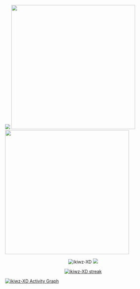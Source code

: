 
<a href = "https://github.com/ikiwz-XD"><img src = "https://cardivo.vercel.app/api?name=CALLYOURNAME&description=THERE%20IS%20BEAUTY%20IN%20EVERYTHING%20EVEN%20IN%20THE%20SILENCE%20AND%20DARKNESS&image=https://wallpaperaccess.com/full/4370278.jpg&backgroundColor=%23ecf0f1&github=ikiwz-XD&pattern=topography&colorPattern=%23eaeaea"/><a>
<img src = "https://github-readme-stats.vercel.app/api?username=ikiwz-XD&show_icons=true&theme=bear](https://github-readme-stats.vercel.app/api?username=ikiwz-XD&show_icons=true&count_private=true&title_color=f7d745&text_color=b2d76c&icon_color=6562af&bg_color=00000000&hide=bg-color&hide_border=true" width = 400><img src = "https://github-readme-stats.vercel.app/api/top-langs/?username=ikiwz-XD&layout=compact&count_private=true&title_color=f7d745&text_color=b2d76c&icon_color=6562af&bg_color=00000000&hide=bg-color&hide_border=true" width = 400>
<br><p align='center'><img src="https://komarev.com/ghpvc/?username=ikiwz-XD&label=Total%20Profile%20Visitor&color=071A2C&style=for-the-badge" alt="ikiwz-XD" />
<a href="https://api.daily.dev/get?r=ikiwz-XD"><img src="https://opencollective.com/vuejs/contributors.svg?width=900" /></a>
<p align='center'><a href="https://api.daily.dev/get?r=TDR-3000">
<p align="center">
    <a href="https://github.com/ikiwz-XD/github-readme-streak-stats">
        <img title="🔥 Get streak stats for your profile at git.io/streak-stats" alt="ikiwz-XD streak" src="https://github-readme-streak-stats.herokuapp.com/?user=ikiwz-XD&theme=black-ice&hide_border=true&stroke=0000&background=060A0CD0"/>
    </a>
</p>
<a href="https://github.com/ikiwz-XD/github-readme-activity-graph"><img alt="ikiwz-XD Activity Graph" src="https://activity-graph.herokuapp.com/graph?username=ikiwz-XD&bg_color=0D1117&color=5BCDEC&line=5BCDEC&point=FFFFFF&hide_border=true" /></a>
